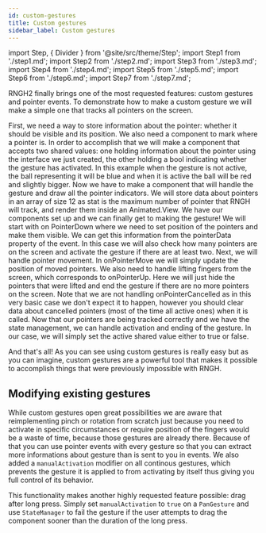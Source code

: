 ```yaml
---
id: custom-gestures
title: Custom gestures
sidebar_label: Custom gestures
---
```


import Step, { Divider } from '@site/src/theme/Step';
import Step1 from './step1.md';
import Step2 from './step2.md';
import Step3 from './step3.md';
import Step4 from './step4.md';
import Step5 from './step5.md';
import Step6 from './step6.md';
import Step7 from './step7.md';

RNGH2 finally brings one of the most requested features: custom gestures and pointer events. To demonstrate how to make a custom gesture we will make a simple one that tracks all pointers on the screen.

<Divider />

<Step title="Step 1">
    First, we need a way to store information about the pointer: whether it should be visible and its position.
    <Step1 />
</Step>

<Divider />

<Step title="Step 2">
    We also need a component to mark where a pointer is. In order to accomplish that we will make a component that accepts two shared values: one holding information about the pointer using the interface we just created, the other holding a bool indicating whether the gesture has activated.
    In this example when the gesture is not active, the ball representing it will be blue and when it is active the ball will be red and slightly bigger.
    <Step2 />
</Step>

<Divider />

<Step title="Step 3">
    Now we have to make a component that will handle the gesture and draw all the pointer indicators. We will store data about pointers in an array of size 12 as stat is the maximum number of pointer that RNGH will track, and render them inside an Animated.View.
    <Step3 />
</Step>

<Divider />

<Step title="Step 4">
    We have our components set up and we can finally get to making the gesture! We will start with on PointerDown where we need to set position of the pointers and make them visible. We can get this information from the pointerData property of the event. In this case we will also check how many pointers are on the screen and activate the gesture if there are at least two.
    <Step4 />
</Step>

<Divider />

<Step title="Step 5">
    Next, we will handle pointer movement. In onPointerMove we will simply update the position of moved pointers.
    <Step5 />
</Step>

<Divider />

<Step title="Step 6">
    We also need to handle lifting fingers from the screen, which corresponds to onPointerUp. Here we will just hide the pointers that were lifted and end the gesture if there are no more pointers on the screen.
    Note that we are not handling onPointerCancelled as in this very basic case we don't expect it to happen, however you should clear data about cancelled pointers (most of the time all active ones) when it is called.
    <Step6 />

</Step>

<Divider />

<Step title="Step 7">
    Now that our pointers are being tracked correctly and we have the state management, we can handle activation and ending of the gesture. In our case, we will simply set the active shared value either to true or false.
    <Step7 />
</Step>

<Divider />

And that's all! As you can see using custom gestures is really easy but as you can imagine, custom gestures are a powerful tool that makes it possible to accomplish things that were previously impossible with RNGH.

## Modifying existing gestures

While custom gestures open great possibilities we are aware that reimplementing pinch or rotation from scratch just because you need to activate in specific circumstances or require position of the fingers would be a waste of time, because those gestures are already there. Because of that you can use pointer events with every gesture so that you can extract more informations about gesture than is sent to you in events. We also added a `manualActivation` modifier on all continous gestures, which prevents the gesture it is applied to from activating by itself thus giving you full control of its behavior.

This functionality makes another highly requested feature possible: drag after long press. Simply set `manualActivation` to `true` on a `PanGesture` and use `StateManager` to fail the gesture if the user attempts to drag the component sooner than the duration of the long press.
